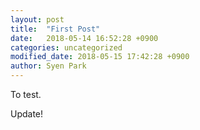 ```yaml
---
layout: post
title:  "First Post"
date:   2018-05-14 16:52:28 +0900
categories: uncategorized
modified_date: 2018-05-15 17:42:28 +0900
author: Syen Park
---
```


To test.

Update!
